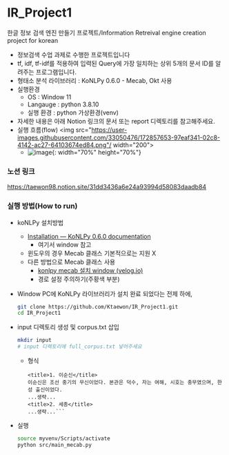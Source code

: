 # IR_Project1
한글 정보 검색 엔진 만들기 프로젝트/Information Retreival engine creation project for korean

- 정보검색 수업 과제로 수행한 프로젝트입니다
- tf, idf, tf-idf를 적용하여 입력된 Query에 가장 일치하는 상위 5개의 문서 ID를 알려주는 프로그램입니다.
- 형태소 분석 라이브러리 : KoNLPy 0.6.0 - Mecab, Okt 사용
- 실행환경
    - OS : Window 11
    - Langauge : python 3.8.10
    - 실행 환경 : python 가상환경(venv)
- 자세한 내용은 아래 Notion 링크의 문서 또는 report 디렉토리를 참고해주세요.
- 실행 흐름(flow)
    <img src="https://user-images.githubusercontent.com/33050476/172857653-97eaf341-02c8-4142-ac27-64103674ed84.png"/ width="200">
    - ![image](https://user-images.githubusercontent.com/33050476/172857653-97eaf341-02c8-4142-ac27-64103674ed84.png){: width="70%" height="70%"}


### 노션 링크
https://taewon98.notion.site/31dd3436a6e24a93994d58083daadb84

### 실행 방법(How to run)
- koNLPy 설치방법
    - [Installation — KoNLPy 0.6.0 documentation](https://konlpy.org/en/latest/install/)
        - 여기서 window 참고
    - 윈도우의 경우 Mecab 클래스 기본적으로는 지원 X
    - 다른 방법으로 Mecab 클래스 사용
        - [konlpy mecab 설치 window (velog.io)](https://velog.io/@jyong0719/konlpy-mecab-%EC%84%A4%EC%B9%98-window)
        - 경로 설정 주의하기(주황색 부분)
        
- Window PC에 KoNLPy 라이브러리가 설치 완료 되었다는 전제 하에,
    
    ```bash
    git clone https://github.com/Ktaewon/IR_Project1.git
    cd IR_Project1
    ```
- input 디렉토리 생성 및 corpus.txt 삽입
  
    ```bash
    mkdir input
    # input 디렉토리에 full_corpus.txt 넣어주세요
    ```
    - 형식
        ```
        <title>1. 이순신</title> 
        이순신은 조선 중기의 무신이었다. 본관은 덕수, 자는 여해, 시호는 충무였으며, 한성 출신이었다. 
        ...생략...
        <title>2. 세종</title>
        ...생략...```
- 실행
    
    ```bash
    source myvenv/Scripts/activate
    python src/main_mecab.py
    ```
     
